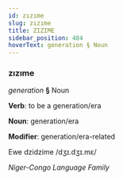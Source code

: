 ```yaml
---
id: zızıme
slug: zızıme
title: ZIZIME
sidebar_position: 484
hoverText: generation § Noun
---
```


### zızıme

*generation* **§** Noun

**Verb**: to be a generation/era

**Noun**: generation/era

**Modifier**: generation/era-related

Ewe dzidzime /dʒɪ.dʒɪ.mɛ/

*Niger-Congo Language Family*